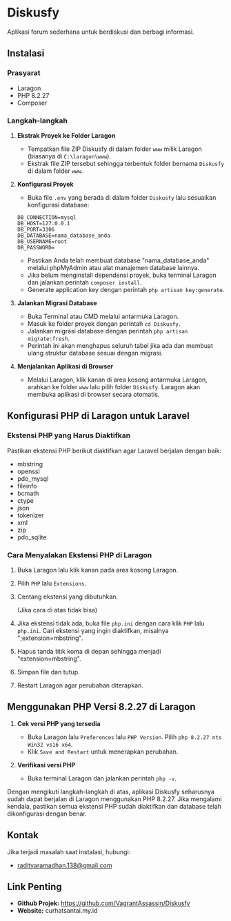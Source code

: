 # Diskusfy

Aplikasi forum sederhana untuk berdiskusi dan berbagi informasi.

## Instalasi

### Prasyarat

*   Laragon
*   PHP 8.2.27
*   Composer

### Langkah-langkah

1.  **Ekstrak Proyek ke Folder Laragon**
    *   Tempatkan file ZIP Diskusfy di dalam folder `www` milik Laragon (biasanya di `C:\laragon\www`).
    *   Ekstrak file ZIP tersebut sehingga terbentuk folder bernama `Diskusfy` di dalam folder `www`.

2.  **Konfigurasi Proyek**
    *   Buka file `.env` yang berada di dalam folder `Diskusfy` lalu sesuaikan konfigurasi database:

    ```
    DB_CONNECTION=mysql
    DB_HOST=127.0.0.1
    DB_PORT=3306
    DB_DATABASE=nama_database_anda
    DB_USERNAME=root
    DB_PASSWORD=
    ```

    *   Pastikan Anda telah membuat database "nama\_database\_anda" melalui phpMyAdmin atau alat manajemen database lainnya.
    *   Jika belum menginstall dependensi proyek, buka terminal Laragon dan jalankan perintah `composer install`.
    *   Generate application key dengan perintah `php artisan key:generate`.

3.  **Jalankan Migrasi Database**
    *   Buka Terminal atau CMD melalui antarmuka Laragon.
    *   Masuk ke folder proyek dengan perintah `cd Diskusfy`.
    *   Jalankan migrasi database dengan perintah `php artisan migrate:fresh`.
    *   Perintah ini akan menghapus seluruh tabel jika ada dan membuat ulang struktur database sesuai dengan migrasi.

4.  **Menjalankan Aplikasi di Browser**
    *   Melalui Laragon, klik kanan di area kosong antarmuka Laragon, arahkan ke folder `www` lalu pilih folder `Diskusfy`. Laragon akan membuka aplikasi di browser secara otomatis.

## Konfigurasi PHP di Laragon untuk Laravel

### Ekstensi PHP yang Harus Diaktifkan

Pastikan ekstensi PHP berikut diaktifkan agar Laravel berjalan dengan baik:

*   mbstring
*   openssl
*   pdo\_mysql
*   fileinfo
*   bcmath
*   ctype
*   json
*   tokenizer
*   xml
*   zip
*   pdo\_sqlite

### Cara Menyalakan Ekstensi PHP di Laragon

1.  Buka Laragon lalu klik kanan pada area kosong Laragon.
2.  Pilih `PHP` lalu `Extensions`.
3.  Centang ekstensi yang dibutuhkan.

    (Jika cara di atas tidak bisa)

4.  Jika ekstensi tidak ada, buka file `php.ini` dengan cara klik `PHP` lalu `php.ini`. Cari ekstensi yang ingin diaktifkan, misalnya ";extension=mbstring".
5.  Hapus tanda titik koma di depan sehingga menjadi "extension=mbstring".
6.  Simpan file dan tutup.
7.  Restart Laragon agar perubahan diterapkan.

## Menggunakan PHP Versi 8.2.27 di Laragon

1.  **Cek versi PHP yang tersedia**
    *   Buka Laragon lalu `Preferences` lalu `PHP Version`. Pilih `php 8.2.27 nts Win32 vs16 x64`.
    *   Klik `Save and Restart` untuk menerapkan perubahan.

2.  **Verifikasi versi PHP**
    *   Buka terminal Laragon dan jalankan perintah `php -v`.

Dengan mengikuti langkah-langkah di atas, aplikasi Diskusfy seharusnya sudah dapat berjalan di Laragon menggunakan PHP 8.2.27. Jika mengalami kendala, pastikan semua ekstensi PHP sudah diaktifkan dan database telah dikonfigurasi dengan benar.

## Kontak

Jika terjadi masalah saat instalasi, hubungi:

*   radityaramadhan.138@gmail.com

## Link Penting

*   **Github Projek:** <https://github.com/VagrantAssassin/Diskusfy>
*   **Website:** curhatsantai.my.id
